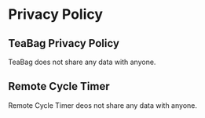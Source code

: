 # Privacy Policy

## TeaBag Privacy Policy

TeaBag does not share any data with anyone.

## Remote Cycle Timer

Remote Cycle Timer deos not share any data with anyone.

